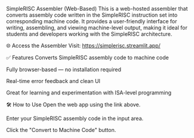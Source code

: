 SimpleRISC Assembler (Web-Based)
This is a web-hosted assembler that converts assembly code written in the SimpleRISC instruction set into corresponding machine code. It provides a user-friendly interface for writing, assembling, and viewing machine-level output, making it ideal for students and developers working with the SimpleRISC architecture.

🌐 Access the Assembler
Visit: https://simplerisc.streamlit.app/

✅ Features
Converts SimpleRISC assembly code to machine code

Fully browser-based — no installation required

Real-time error feedback and clean UI

Great for learning and experimentation with ISA-level programming

🛠 How to Use
Open the web app using the link above.

Enter your SimpleRISC assembly code in the input area.

Click the "Convert to Machine Code" button.









